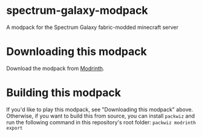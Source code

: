 # spectrum-galaxy-modpack
A modpack for the Spectrum Galaxy fabric-modded minecraft server

# Downloading this modpack

Download the modpack from [Modrinth](https://modrinth.com/modpack/spectrum-galaxy).

# Building this modpack 

If you'd like to play this modpack, see "Downloading this modpack" above. Otherwise, if you want to build this from source, you can install `packwiz` and run the following command in this repository's root folder: `packwiz modrinth export`